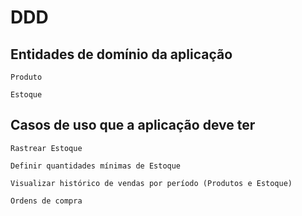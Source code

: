 # DDD

## Entidades de domínio da aplicação
    
    Produto

    Estoque


## Casos de uso que a aplicação deve ter

    Rastrear Estoque

    Definir quantidades mínimas de Estoque

    Visualizar histórico de vendas por período (Produtos e Estoque)

    Ordens de compra